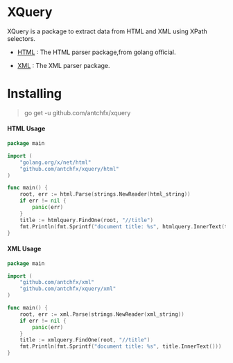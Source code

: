 XQuery
====
XQuery is a package to extract data from HTML and XML using XPath selectors.

* [HTML](https://godoc.org/golang.org/x/net/html) : The HTML parser package,from golang official.

* [XML](https://github.com/antchfx/xml) : The XML parser package.

Installing
====

> go get -u github.com/antchfx/xquery

#### HTML Usage

```go
package main

import (
    "golang.org/x/net/html"
    "github.com/antchfx/xquery/html"	
)

func main() {	
	root, err := html.Parse(strings.NewReader(html_string))
	if err != nil {
		panic(err)
	}
	title := htmlquery.FindOne(root, "//title")
	fmt.Println(fmt.Sprintf("document title: %s", htmlquery.InnerText(title)))
}
```

#### XML Usage

```go
package main

import (
	"github.com/antchfx/xml"
	"github.com/antchfx/xquery/xml"
)

func main() {
	root, err := xml.Parse(strings.NewReader(xml_string))
	if err != nil {
		panic(err)
	}
	title := xmlquery.FindOne(root, "//title")
	fmt.Println(fmt.Sprintf("document title: %s", title.InnerText()))
}
```